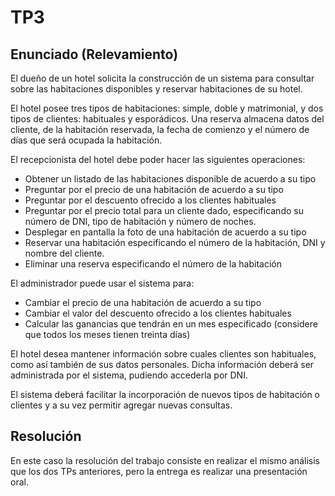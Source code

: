 # TP3

## Enunciado (Relevamiento)
El dueño de un hotel solicita la construcción de un sistema para consultar sobre las 
habitaciones disponibles y reservar habitaciones de su hotel.

El hotel posee tres tipos de habitaciones: simple, doble y matrimonial, y dos tipos de 
clientes: habituales y esporádicos. Una reserva almacena datos del cliente, de la 
habitación reservada, la fecha de comienzo y el número de días que será ocupada la 
habitación.

El recepcionista del hotel debe poder hacer las siguientes operaciones: 
* Obtener un listado de las habitaciones disponible de acuerdo a su tipo 
* Preguntar por el precio de una habitación de acuerdo a su tipo 
* Preguntar por el descuento ofrecido a los clientes habituales 
* Preguntar por el precio total para un cliente dado, especificando su número de 
DNI, tipo de habitación y número de noches. 
* Desplegar en pantalla la foto de una habitación de acuerdo a su tipo 
* Reservar una habitación especificando el número de la habitación, DNI y 
nombre del cliente. 
* Eliminar una reserva especificando el número de la habitación 

El administrador puede usar el sistema para: 
* Cambiar el precio de una habitación de acuerdo a su tipo 
* Cambiar el valor del descuento ofrecido a los clientes habituales 
* Calcular las ganancias que tendrán en un mes especificado (considere que 
todos los meses tienen treinta días)

El hotel desea mantener información sobre cuales clientes son habituales, como así 
también de sus datos personales. Dicha información deberá ser administrada por el 
sistema, pudiendo accederla por DNI. 

El sistema deberá facilitar la incorporación de nuevos tipos de habitación o clientes y 
a su vez permitir agregar nuevas consultas.

## Resolución

En este caso la resolución del trabajo consiste en realizar el mismo análisis que los dos TPs anteriores, pero la entrega es realizar una presentación oral.


